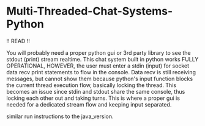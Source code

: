 # Multi-Threaded-Chat-Systems-Python

!! READ !!

You will probably need a proper python gui or 3rd party library to see the stdout (print) stream realtime. 
This chat system built in python works FULLY OPERATIONAL, HOWEVER, the user must enter a stdin (input) for socket data recv print statements
to flow in the console. Data recv is still receiving messages, but cannot show them because python's input function blocks the current thread execution flow,
basically locking the thread. This becomes an issue since stdin and stdout share the same console, thus locking each other out and taking turns. This
is where a proper gui is needed for a dedicated stream flow and keeping input separated.

similar run instructions to the java_version.